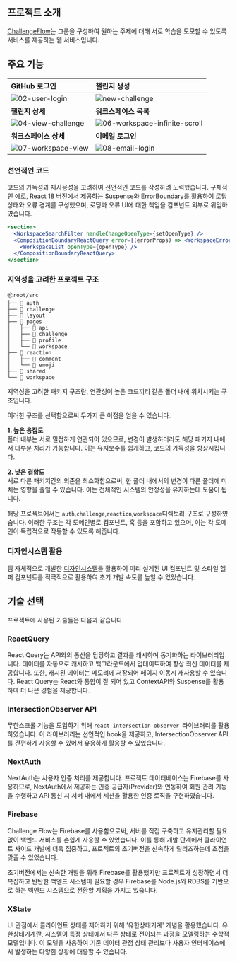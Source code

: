## 프로젝트 소개

[ChallengeFlow](https://challenge-flow.herokuapp.com/)는 그룹을 구성하여 원하는 주제에 대해 서로 학습을 도모할 수 있도록 서비스를 제공하는 웹 서비스입니다.

## 주요 기능

| GitHub 로그인                                                                                                                | 챌린지 생성                                                                                                                             |
| :--------------------------------------------------------------------------------------------------------------------------- | :-------------------------------------------------------------------------------------------------------------------------------------- |
| ![02-user-login](https://github.com/DesignSystemLab/challenge-flow/assets/46988995/6c70079c-fcf8-4f6b-af80-f1f4594f9404)     | ![new-challenge](https://github.com/DesignSystemLab/challenge-flow/assets/46988995/e115a7a8-d45a-4e58-8266-91d0bc44373c)                |
| **챌린지 상세**                                                                                                              | **워크스페이스 목록**                                                                                                                   |
| ![04-view-challenge](https://github.com/DesignSystemLab/challenge-flow/assets/46988995/1106e683-6824-4eca-a025-4c6d81dc3802) | ![06-workspace-infinite-scroll](https://github.com/DesignSystemLab/challenge-flow/assets/46988995/360f46fc-aa19-4c95-91eb-85e04ce68509) |
| **워크스페이스 상세**                                                                                                        | **이메일 로그인**                                                                                                                       |
| ![07-workspace-view](https://github.com/DesignSystemLab/challenge-flow/assets/46988995/76666ddb-cdde-4553-a495-09852939abe2) | ![08-email-login](https://github.com/DesignSystemLab/challenge-flow/assets/46988995/dabfe62b-332d-493d-bdd7-28ba9339d7d5)               |

### 선언적인 코드

코드의 가독성과 재사용성을 고려하여 선언적인 코드를 작성하려 노력했습니다. 구체적인 예로, React 18 버전에서 제공하는 Suspense와 ErrorBoundary를 활용하여 로딩 상태와 오류 경계를 구성했으며, 로딩과 오류 UI에 대한 책임을 컴포넌트 외부로 위임하였습니다.

```jsx
<section>
  <WorkspaceSearchFilter handleChangeOpenType={setOpenType} />
  <CompositionBoundaryReactQuery error={(errorProps) => <WorkspaceError {...errorProps} />} suspense={<Loader />}>
    <WorkspaceList openType={openType} />
  </CompositionBoundaryReactQuery>
</section>
```

### 지역성을 고려한 프로젝트 구조

```plaintext
📦root/src
├── 📂 auth
├── 📂 challenge
├── 📂 layout
├── 📂 pages
│   ├── 📂 api
│   ├── 📂 challenge
│   ├── 📂 profile
│   └── 📂 workspace
├── 📂 reaction
│   ├── 📂 comment
│   └── 📂 emoji
├── 📂 shared
└── 📂 workspace
```

지역성을 고려한 패키지 구조란, 연관성이 높은 코드끼리 같은 폴더 내에 위치시키는 구조입니다.

이러한 구조를 선택함으로써 두가지 큰 이점을 얻을 수 있습니다.

**1. 높은 응집도**  
폴더 내부는 서로 밀접하게 연관되어 있으므로, 변경이 발생하더라도 해당 패키지 내에서 대부분 처리가 가능합니다. 이는 유지보수를 쉽게하고, 코드의 가독성을 향상시킵니다.

**2. 낮은 결합도**  
서로 다른 패키지간의 의존을 최소화함으로써, 한 폴더 내에서의 변경이 다른 폴더에 미치는 영향을 줄일 수 있습니다. 이는 전체적인 시스템의 안정성을 유지하는데 도움이 됩니다.

해당 프로젝트에서는 `auth`,`challenge`,`reaction`,`workspace`디렉토리 구조로 구성하였습니다. 이러한 구조는 각 도메인별로 컴포넌트, 훅 등을 포함하고 있으며, 이는 각 도메인이 독립적으로 작동할 수 있도록 해줍니다.

### 디자인시스템 활용

팀 자체적으로 개발한 [디자인시스템](https://github.com/DesignSystemLab/design-system)을 활용하여 미리 설계된 UI 컴포넌트 및 스타일 헬퍼 컴포넌트를 적극적으로 활용하여 초기 개발 속도를 높일 수 있었습니다.

## 기술 선택

프로젝트에 사용된 기술들은 다음과 같습니다.

### ReactQuery

React Query는 API와의 통신을 담당하고 결과를 캐시하며 동기화하는 라이브러리입니다. 데이터를 자동으로 캐시하고 백그라운드에서 업데이트하여 항상 최신 데이터를 제공합니다. 또한, 캐시된 데이터는 메모리에 저장되어 페이지 이동시 재사용할 수 있습니다. React Query는 React와 통합이 잘 되어 있고 ContextAPI와 Suspense를 활용하여 더 나은 경험을 제공합니다.

### IntersectionObserver API

무한스크롤 기능을 도입하기 위해 `react-intersection-observer `라이브러리를 활용하였습니다. 이 라이브러리는 선언적인 hook을 제공하고, IntersectionObserver API를 간편하게 사용할 수 있어서 유용하게 활용할 수 있었습니다.

### NextAuth

NextAuth는 사용자 인증 처리를 제공합니다. 프로젝트 데이터베이스는 Firebase를 사용하므로, NextAuth에서 제공하는 인증 공급자(Provider)와 연동하여 회원 관리 기능을 수행하고 API 통신 시 서버 내에서 세션을 활용한 인증 로직을 구현하였습니다.

### Firebase

Challenge Flow는 Firebase를 사용함으로써, 서버를 직접 구축하고 유지관리할 필요 없이 백엔드 서비스를 손쉽게 사용할 수 있었습니다. 이를 통해 개발 단계에서 클라이언트 사이드 개발에 더욱 집중하고, 프로젝트의 초기버전을 신속하게 릴리즈하는데 초점을 맞출 수 있었습니다.

초기버전에서는 신속한 개발을 위해 Firebase를 활용했지만 프로젝트가 성장하면서 더 복잡하고 탄탄한 백엔드 시스템이 필요할 경우 Firebase를 Node.js와 RDBS를 기반으로 하는 백엔드 시스템으로 전환할 계획을 가지고 있습니다.

### XState

UI 관점에서 클라이언트 상태를 제어하기 위해 '유한상태기계' 개념을 활용했습니다. 유한상태기계란, 시스템이 특정 상태에서 다른 상태로 전이되는 과정을 모델링하는 수학적 모델입니다. 이 모델을 사용하여 기존 데이터 관점 상태 관리보다 사용자 인터페이스에서 발생하는 다양한 상황에 대응할 수 있습니다.
